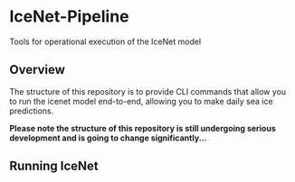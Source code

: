 # IceNet-Pipeline
Tools for operational execution of the IceNet model

## Overview

The structure of this repository is to provide CLI commands that allow you to
 run the icenet model end-to-end, allowing you to make daily sea ice 
 predictions.
 
 __Please note the structure of this repository is still undergoing serious 
 development and is going to change significantly...__
 
## Running IceNet

### 